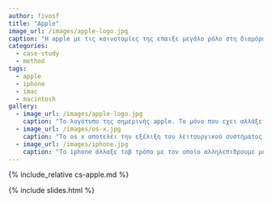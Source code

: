 ```yaml
---
author: fivosf
title: "Apple"
image_url: /images/apple-logo.jpg
caption: "Η apple με τις καινοτομίες της επαιξε μεγάλο ρόλο στη διαμόρφωση του τρόπου με τον αποίο αλληλεπιδρούμε με ηλεκτρονικές συσκευές."
categories:
  - case-study
  - method
tags:
  - apple
  - iphone
  - imac
  - macintosh
gallery:
  - image_url: /images/apple-logo.jpg
    caption: "Το λογότυπο της σημερινής apple. Το μόνο που εχει αλλάξει με τα χρόνια είναι το χρώμα. Στις αρχές ηταν πολύχρωμο."
  - image_url: /images/os-x.jpg
    caption: "To os x αποτελέι την εξέλιξη του λειτουργικού συστήματος των Macintosh και εξελισεται μέχρι σήμερα"
  - image_url: /images/iphone.jpg
    caption: "Το iphone άλλαξε τοβ τρόπο με τον οποίο αλληλεπιδρουμε με τ ακινητά τηλεφωνα καθώς εισήγαγε νέες και βελτιωμένες λειτουργίες"
---
```


{% include_relative cs-apple.md %}

{% include slides.html %}
